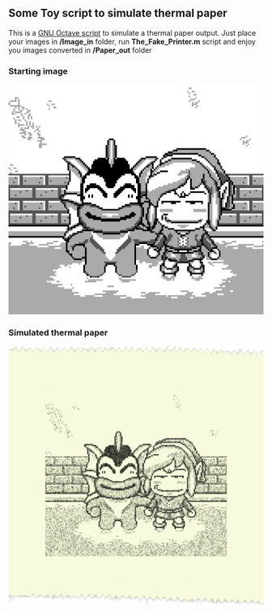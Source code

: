 ## Some Toy script to simulate thermal paper

This is a [GNU Octave script](https://octave.org/) to simulate a thermal paper output. Just place your images in **/Image_in** folder, run **The_Fake_Printer.m** script and enjoy you images converted in **/Paper_out** folder

### Starting image
![alt](/SD/Paper_emulator/Image_in/0001839.png)

### Simulated thermal paper
![alt](/SD/Paper_emulator/Paper_out/printerPaper-dark8-0001839.png)
